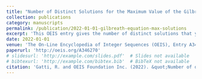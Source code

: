 ```yaml
---
title: "Number of Distinct Solutions for the Maximum Value of the Gilbreath Equation"
collection: publications
category: manuscripts
permalink: /publication/2022-01-01-gilbreath-equation-max-solutions
excerpt: 'This OEIS entry gives the number of distinct solutions that yield the maximum value of the Gilbreath equation for ordered sequences of n integers.'
date: 2022-01-01
venue: 'The On-Line Encyclopedia of Integer Sequences (OEIS), Entry A346270'
paperurl: 'http://oeis.org/A346270'
# slidesurl: 'http://example.com/slides.pdf'  # Slides not available
# bibtexurl: 'http://example.com/bibtex.bib'  # BibTeX not available
citation: 'Gatti, R. and OEIS Foundation Inc. (2022). &quot;Number of distinct solutions for the maximum value of the Gilbreath equation of an ordered sequence of n integers.&quot; <i>The On-Line Encyclopedia of Integer Sequences</i>, Entry A346270.'
---
```

<!-- The contents above will be part of a list of publications, if the user clicks the link for the publication than the contents of section will be rendered as a full page, allowing you to provide more information about the paper for the reader. When publications are displayed as a single page, the contents of the above "citation" field will automatically be included below this section in a smaller font. -->
